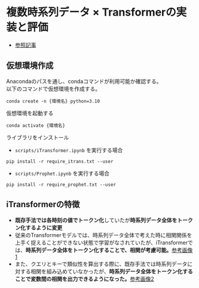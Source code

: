 # 複数時系列データ × Transformerの実装と評価

- [参照記事](https://zenn.dev/shungo_a/articles/1ae7e8c68b1cbb)

## 仮想環境作成
Anacondaのパスを通し、condaコマンドが利用可能か確認する。  
以下のコマンドで仮想環境を作成する。  
```shell
conda create -n {環境名} python=3.10
```
仮想環境を起動する  
```shell
conda activate {環境名}
```
ライブラリをインストール  
- `scripts/iTransformer.ipynb` を実行する場合
```shell
pip install -r require_itrans.txt --user
```
- `scripts/Prophet.ipynb` を実行する場合
```shell
pip install -r require_prophet.txt --user
```

## iTransformerの特徴
- <b>既存手法では各時刻の値でトークン化</b>していたが<b>時系列データ全体をトークン化するように変更</b>
- 従来のTransformerモデルでは、時系列データ全体で考えた時に相関関係を上手く捉えることができない状態で学習がなされていたが、iTransformerでは、<b>時系列データ全体をトークン化することで、相関が考慮可能。</b>[参考画像1](https://storage.googleapis.com/zenn-user-upload/35625fcb1926-20231106.png)  
- また、クエリとキーで類似性を算出する際に、既存手法では時系列データに対する相関を組み込めていなかったが、<b>時系列データ全体をトークン化することで変数間の相関を出力できるようになった。</b>[参考画像2](https://storage.googleapis.com/zenn-user-upload/d8b9a1d88dcd-20231107.png)
